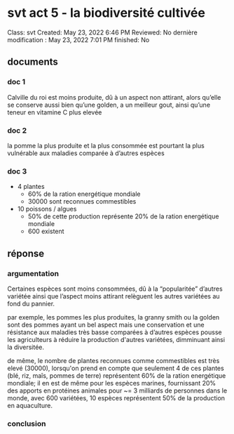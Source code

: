 <!-- markdownlint-disable-file MD025 MD007-->

# svt act 5 - la biodiversité cultivée

Class: svt
Created: May 23, 2022 6:46 PM
Reviewed: No
dernière modification : May 23, 2022 7:01 PM
finished: No

## documents

### doc 1

Calville du roi est moins produite, dû à un aspect non attirant, alors qu’elle se conserve aussi bien qu’une golden, a un meilleur gout, ainsi qu’une teneur en vitamine C plus elevée

### doc 2

la pomme la plus produite et la plus consommée est pourtant la plus vulnérable aux maladies comparée à d’autres espèces

### doc 3

- 4 plantes
    - 60% de la ration energétique mondiale
    - 30000 sont reconnues commestibles
- 10 poissons / algues
    - 50% de cette production représente 20% de la ration energétique mondiale
    - 600 existent

## réponse

### argumentation

Certaines espèces sont moins consommées, dû à la “popularitée” d’autres variétée ainsi que l’aspect moins attirant relèguent les autres variétées au fond du pannier.

par exemple, les pommes les plus produites, la granny smith ou la golden sont des pommes ayant un bel aspect mais une conservation et une résistance aux maladies très basse comparées à d’autres espèces pousse les agriculteurs à réduire la production d'autres variétées, dimminuant ainsi la diversitée.

de même, le nombre de plantes reconnues comme commestibles est très elevé (30000), lorsqu'on prend en compte que seulement 4 de ces plantes (blé, riz, maîs, pommes de terre) représentent 60% de la ration energétique mondiale; il en est de même pour les espèces marines, fournissant 20% des apports en protéines animales pour ~= 3 milliards de personnes dans le monde, avec 600 variétées, 10 espèces représentent 50% de la production en aquaculture.

### conclusion
